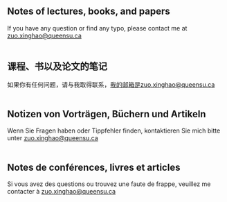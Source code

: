 ## Notes of lectures, books, and papers<br>
If you have any question or find any typo, please contact me at zuo.xinghao@queensu.ca <br> <br>
## 课程、书以及论文的笔记<br>
如果你有任何问题，请与我取得联系，我的邮箱是zuo.xinghao@queensu.ca <br> <br>
## Notizen von Vorträgen, Büchern und Artikeln <br>
Wenn Sie Fragen haben oder Tippfehler finden, kontaktieren Sie mich bitte unter zuo.xinghao@queensu.ca <br> <br>
## Notes de conférences, livres et articles <br>
Si vous avez des questions ou trouvez une faute de frappe, veuillez me contacter à zuo.xinghao@queensu.ca <br> <br>
